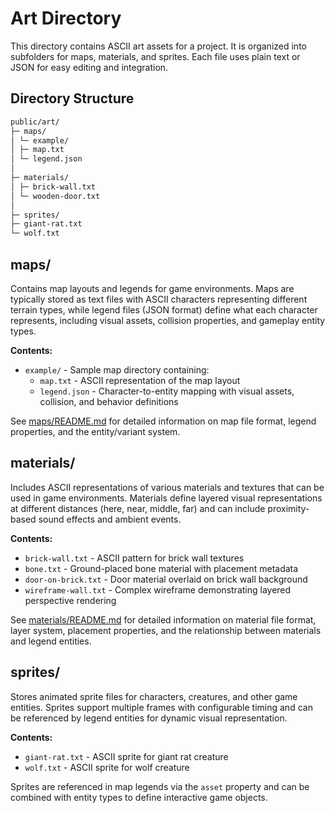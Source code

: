 # Art Directory

This directory contains ASCII art assets for a project. It is organized into subfolders for maps, materials, and sprites. Each file uses plain text or JSON for easy editing and integration.

## Directory Structure

```bash
public/art/
├─ maps/
│ └─ example/
│ ├─ map.txt
│ └─ legend.json
│
├─ materials/
│ ├─ brick-wall.txt
│ └─ wooden-door.txt
│
├─ sprites/
├─ giant-rat.txt
└─ wolf.txt
```

## maps/

Contains map layouts and legends for game environments. Maps are typically stored as text files with ASCII characters representing different terrain types, while legend files (JSON format) define what each character represents, including visual assets, collision properties, and gameplay entity types.

**Contents:**

- `example/` - Sample map directory containing:
  - `map.txt` - ASCII representation of the map layout
  - `legend.json` - Character-to-entity mapping with visual assets, collision, and behavior definitions

See [maps/README.md](maps/README.md) for detailed information on map file format, legend properties, and the entity/variant system.

## materials/

Includes ASCII representations of various materials and textures that can be used in game environments. Materials define layered visual representations at different distances (here, near, middle, far) and can include proximity-based sound effects and ambient events.

**Contents:**

- `brick-wall.txt` - ASCII pattern for brick wall textures
- `bone.txt` - Ground-placed bone material with placement metadata
- `door-on-brick.txt` - Door material overlaid on brick wall background
- `wireframe-wall.txt` - Complex wireframe demonstrating layered perspective rendering

See [materials/README.md](materials/README.md) for detailed information on material file format, layer system, placement properties, and the relationship between materials and legend entities.

## sprites/

Stores animated sprite files for characters, creatures, and other game entities. Sprites support multiple frames with configurable timing and can be referenced by legend entities for dynamic visual representation.

**Contents:**

- `giant-rat.txt` - ASCII sprite for giant rat creature
- `wolf.txt` - ASCII sprite for wolf creature

Sprites are referenced in map legends via the `asset` property and can be combined with entity types to define interactive game objects.
